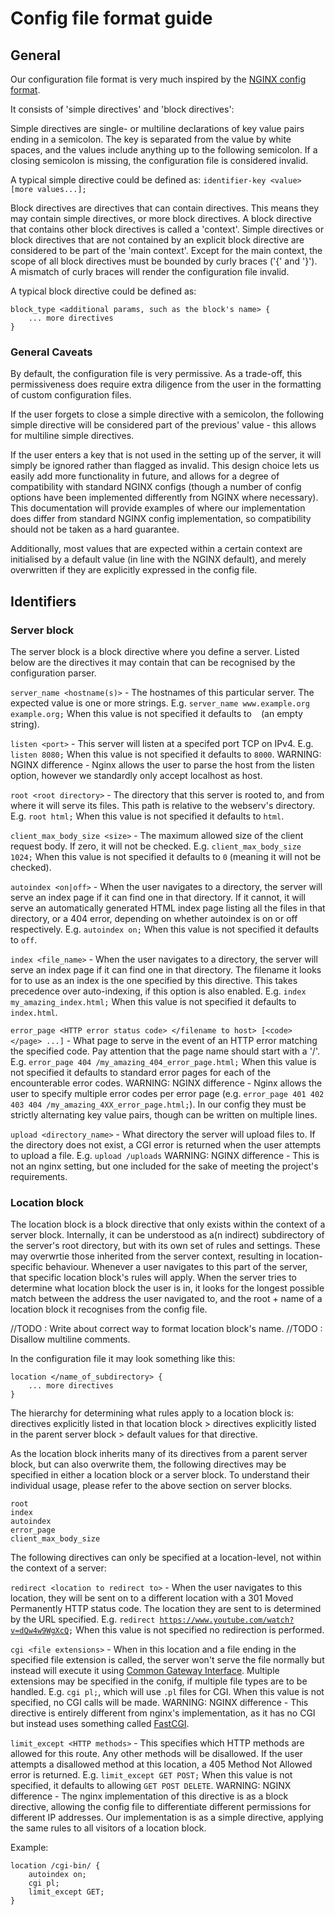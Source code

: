 # Config file format guide

## General
Our configuration file format is very much inspired by the [NGINX config format](http://nginx.org/en/docs/beginners_guide.html#conf_structure).

It consists of 'simple directives' and 'block directives':

Simple directives are single- or multiline declarations of key value pairs ending in a semicolon.
The key is separated from the value by white spaces, and the values include anything up to the following semicolon.
If a closing semicolon is missing, the configuration file is considered invalid.

A typical simple directive could be defined as:
`identifier-key <value> [more values...];`

Block directives are directives that can contain directives. This means they may contain simple directives, or
more block directives. A block directive that contains other block directives is called a 'context'. Simple directives or block directives that are not contained by an explicit block directive are considered to be part of the 'main context'.
Except for the main context, the scope of all block directives must be bounded by curly braces ('{' and '}'). A mismatch of curly braces will render the configuration file invalid.

A typical block directive could be defined as:
```
block_type <additional params, such as the block's name> {
    ... more directives
}
```

### General Caveats
By default, the configuration file is very permissive. 
As a trade-off, this permissiveness does require extra diligence from the user in the formatting of custom configuration files.

If the user forgets to close a simple directive with a semicolon, the following simple directive will be considered part of the previous' value - this allows for multiline simple directives. 

If the user enters a key that is not used in the setting up of the server, it will simply be ignored rather than flagged as invalid. This design choice lets us easily add more functionality in future, and allows for a degree of compatibility with standard NGINX configs (though a number of config options have been implemented differently from NGINX where necessary). This documentation will provide examples of where our implementation does differ from standard NGINX config implementation, so compatibility should not be taken as a hard guarantee.

Additionally, most values that are expected within a certain context are initialised by a default value (in line with the NGINX default), and merely overwritten if they are explicitly expressed in the config file.

## Identifiers

### Server block
The server block is a block directive where you define a server.
Listed below are the directives it may contain that can be recognised by the configuration parser.

`server_name <hostname(s)>` - The hostnames of this particular server. The expected value is one or more strings.
E.g. `server_name www.example.org example.org;`
When this value is not specified it defaults to ` ` (an empty string).

`listen <port>` - This server will listen at a specifed port TCP on IPv4.
E.g. `listen 8080;`
When this value is not specified it defaults to `8000`.
WARNING: NGINX difference - Nginx allows the user to parse the host from the listen option, however we standardly only accept localhost as host.

`root <root directory>` - The directory that this server is rooted to, and from where it will serve its files. This path is relative to the webserv's directory.
E.g. `root html;`
When this value is not specified it defaults to `html`.

`client_max_body_size <size>` - The maximum allowed size of the client request body. If zero, it will not be checked.
E.g. `client_max_body_size 1024;`
When this value is not specified it defaults to `0` (meaning it will not be checked).

`autoindex <on|off>` - When the user navigates to a directory, the server will serve an index page if it can find one in that directory. If it cannot, it will serve an automatically generated HTML index page listing all the files in that directory, or a 404 error, depending on whether autoindex is on or off respectively.
E.g. `autoindex on;`
When this value is not specified it defaults to `off`.

`index <file_name>` - When the user navigates to a directory, the server will serve an index page if it can find one in that directory. The filename it looks for to use as an index is the one specified by this directive. This takes precedence over auto-indexing, if this option is also enabled.
E.g. `index my_amazing_index.html;`
When this value is not specified it defaults to `index.html`.

`error_page <HTTP error status code> </filename to host> [<code> </page> ...]` - What page to serve in the event of an HTTP error matching the specified code. Pay attention that the page name should start with a '/'.
E.g. `error_page 404 /my_amazing_404_error_page.html;`
When this value is not specified it defaults to standard error pages for each of the encounterable error codes.
WARNING: NGINX difference - Nginx allows the user to specify multiple error codes per error page (e.g. `error_page 401 402 403 404 /my_amazing_4XX_error_page.html;`). In our config they must be strictly alternating key value pairs, though can be written on multiple lines.

`upload <directory_name>` - What directory the server will upload files to. If the directory does not exist, a CGI error is returned when the user attempts to upload a file.
E.g. `upload /uploads`
WARNING: NGINX difference - This is not an nginx setting, but one included for the sake of meeting the project's requirements.

### Location block
The location block is a block directive that only exists within the context of a server block. Internally, it can be understood as a(n indirect) subdirectory of the server's root directory, but with its own set of rules and settings. These may overwrtie those inherited from the server context, resulting in location-specific behaviour. Whenever a user navigates to this part of the server, that specific location block's rules will apply. When the server tries to determine what location block the user is in, it looks for the longest possible match between the address the user navigated to, and the root + name of a location block it recognises from the config file.

//TODO : Write about correct way to format location block's name.
//TODO : Disallow multiline comments.

In the configuration file it may look something like this: 
```
location </name_of_subdirectory> {
    ... more directives
}
```

The hierarchy for determining what rules apply to a location block is:
directives explicitly listed in that location block > 
directives explicitly listed in the parent server block >
default values for that directive.

As the location block inherits many of its directives from a parent server block, but can also overwrite them, the following directives may be specified in either a location block or a server block. To understand their individual usage, please refer to the above section on server blocks.

```
root
index
autoindex
error_page
client_max_body_size
```

The following directives can only be specified at a location-level, not within the context of a server:

`redirect <location to redirect to>` - When the user navigates to this location, they will be sent on to a different location with a 301 Moved Permanently HTTP status code. The location they are sent to is determined by the URL specified.
E.g. `redirect `[`https://www.youtube.com/watch?v=dQw4w9WgXcQ`](https://www.youtube.com/watch?v=dQw4w9WgXcQ)`;`
When this value is not specified no redirection is performed.

`cgi <file extensions>` - When in this location and a file ending in the specified file extension is called, the server won't serve the file normally but instead will execute it using [Common Gateway Interface](https://en.wikipedia.org/wiki/Common_Gateway_Interface). Multiple extensions may be specified in the conifg, if multiple file types are to be handled.
E.g. `cgi pl;`, which will use `.pl` files for CGI.
When this value is not specified, no CGI calls will be made.
WARNING: NGINX difference - This directive is entirely different from nginx's implementation, as it has no CGI but instead uses something called [FastCGI](https://en.wikipedia.org/wiki/FastCGI).

`limit_except <HTTP methods>` - This specifies which HTTP methods are allowed for this route. Any other methods will be disallowed. If the user attempts a disallowed method at this location, a 405 Method Not Allowed error is returned.
E.g. `limit_except GET POST;`
When this value is not specified, it defaults to allowing `GET POST DELETE`.
WARNING: NGINX difference - The nginx implementation of this directive is as a block directive, allowing the config file to differentiate different permissions for different IP addresses. Our implementation is as a simple directive, applying the same rules to all visitors of a location block.

Example:
```
location /cgi-bin/ {
    autoindex on;
    cgi pl;
    limit_except GET;
}
```
